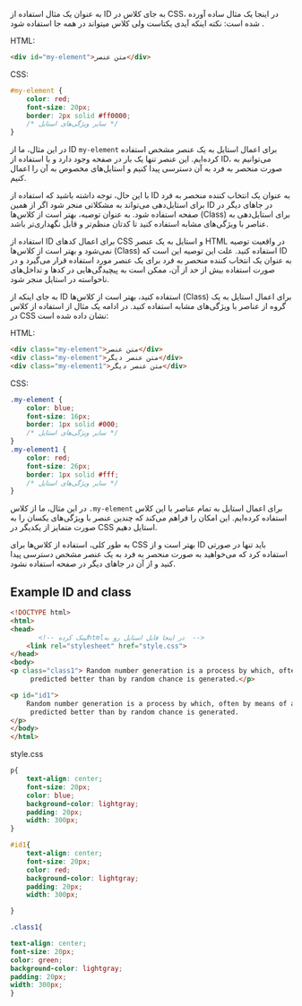 به عنوان یک مثال استفاده از ID به جای کلاس در CSS، در اینجا یک مثال ساده آورده شده است:
نکته اینکه آیدی یکتاست ولی کلاس میتواند در همه جا استفاده شود .

HTML:
```html
<div id="my-element">متن عنصر</div>
```

CSS:
```css
#my-element {
    color: red;
    font-size: 20px;
    border: 2px solid #ff0000;
    /* سایر ویژگی‌های استایل */
}
```

در این مثال، ما از ID `my-element` برای اعمال استایل به یک عنصر مشخص استفاده کرده‌ایم. این عنصر تنها یک بار در صفحه وجود دارد و با استفاده از ID، می‌توانیم به صورت منحصر به فرد به آن دسترسی پیدا کنیم و استایل‌های مخصوص به آن را اعمال کنیم.

با این حال، توجه داشته باشید که استفاده از ID به عنوان یک انتخاب کننده منحصر به فرد برای استایل‌دهی می‌تواند به مشکلاتی منجر شود اگر از همین ID در جاهای دیگر در صفحه استفاده شود. به عنوان توصیه، بهتر است از کلاس‌ها (Class) برای استایل‌دهی به عناصر با ویژگی‌های مشابه استفاده کنید تا کدتان منظم‌تر و قابل نگهداری‌تر باشد.


استفاده از ID برای اعمال کدهای CSS و استایل به یک عنصر HTML در واقعیت توصیه نمی‌شود و بهتر است از کلاس‌ها (Class) استفاده کنید. علت این توصیه این است که ID به عنوان یک انتخاب کننده منحصر به فرد برای یک عنصر مورد استفاده قرار می‌گیرد و در صورت استفاده بیش از حد از آن، ممکن است به پیچیدگی‌هایی در کدها و تداخل‌های ناخواسته در استایل منجر شود.

به جای اینکه از ID استفاده کنید، بهتر است از کلاس‌ها (Class) برای اعمال استایل به یک گروه از عناصر با ویژگی‌های مشابه استفاده کنید. در ادامه یک مثال از استفاده از کلاس در CSS نشان داده شده است:

HTML:
```html
<div class="my-element">متن عنصر</div>
<div class="my-element">متن عنصر دیگر</div>
<div class="my-element1">متن عنصر دیگر</div>
```

CSS:
```css
.my-element {
    color: blue;
    font-size: 16px;
    border: 1px solid #000;
    /* سایر ویژگی‌های استایل */
}
.my-element1 {
    color: red;
    font-size: 26px;
    border: 1px solid #fff;
    /* سایر ویژگی‌های استایل */
}
```

در این مثال، ما از کلاس `.my-element` برای اعمال استایل به تمام عناصر با این کلاس استفاده کرده‌ایم. این امکان را فراهم می‌کند که چندین عنصر با ویژگی‌های یکسان را به صورت متمایز از یکدیگر در CSS استایل دهیم.

به طور کلی، استفاده از کلاس‌ها برای CSS بهتر است و از ID باید تنها در صورتی استفاده کرد که می‌خواهید به صورت منحصر به فرد به یک عنصر مشخص دسترسی پیدا کنید و از آن در جاهای دیگر در صفحه استفاده نشود.


## Example ID and class
```html
<!DOCTYPE html>
<html>
<head>
       <!-- لینک کردهhtmlدر اینجا فایل استایل رو به  -->
    <link rel="stylesheet" href="style.css">
</head>
<body>
<p class="class1"> Random number generation is a process by which, often by means of a random number generator, a sequence of numbers or symbols that cannot be reasonably
     predicted better than by random chance is generated.</p>

<p id="id1">
    Random number generation is a process by which, often by means of a random number generator, a sequence of numbers or symbols that cannot be reasonably
     predicted better than by random chance is generated.
</p>    
</body>
</html>
```
style.css
```css
p{
    text-align: center;
    font-size: 20px;
    color: blue;
    background-color: lightgray;
    padding: 20px;
    width: 300px;
}

#id1{
    text-align: center;
    font-size: 20px;
    color: red;
    background-color: lightgray;
    padding: 20px;
    width: 300px;

}

.class1{

text-align: center;
font-size: 20px;
color: green;
background-color: lightgray;
padding: 20px;
width: 300px;
}
```
